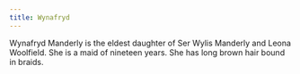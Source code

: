```yaml
---
title: Wynafryd
---
```


Wynafryd Manderly is the eldest daughter of Ser Wylis Manderly and Leona Woolfield. She is a maid of nineteen years. She has long brown hair bound in braids.


